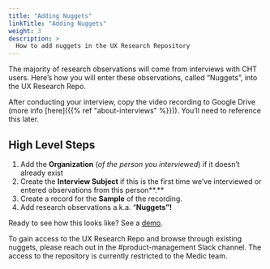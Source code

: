 ```yaml
---
title: "Adding Nuggets"
linkTitle: "Adding Nuggets"
weight: 3
description: >
  How to add nuggets in the UX Research Repository
---
```


The majority of research observations will come from interviews with CHT users. Here’s how you will enter these observations, called “Nuggets”, into the UX Research Repo.

After conducting your interview, copy the video recording to Google Drive (more info [here]({{% ref "about-interviews" %}})). You’ll need to reference this later. 

## High Level Steps

1. Add the **Organization** (*of the person you interviewed*) if it doesn’t already exist
2. Create the **Interview Subject** if this is the first time we’ve interviewed or entered observations from this person**.**
3. Create a record for the **Sample** of the recording.
4. Add research observations a.k.a. “**Nuggets”!** 

Ready to see how this looks like? See a [demo](https://drive.google.com/file/d/1YPXoba9gVmD7SP-X88PpJIsIVGvY86_G/view?usp=share_link).

To gain access to the UX Research Repo and browse through existing nuggets, please reach out in the #product-management Slack channel. The access to the repository is currently restricted to the Medic team.
